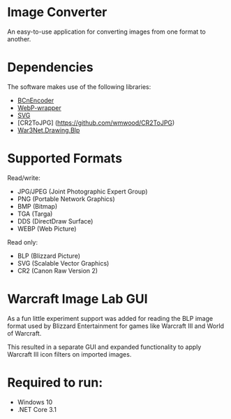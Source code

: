 # Image Converter
An easy-to-use application for converting images from one format to another.

# Dependencies
The software makes use of the following libraries:
* [BCnEncoder](https://github.com/Nominom/BCnEncoder.NET)
* [WebP-wrapper](https://github.com/JosePineiro/WebP-wrapper)
* [SVG](https://github.com/svg-net/SVG)
* [CR2ToJPG] (https://github.com/wmwood/CR2ToJPG)
* [War3Net.Drawing.Blp](https://github.com/Drake53/War3Net/tree/master/src/War3Net.Drawing.Blp)

# Supported Formats
Read/write: 
* JPG/JPEG (Joint Photographic Expert Group)
* PNG (Portable Network Graphics)
* BMP (Bitmap)
* TGA (Targa)
* DDS (DirectDraw Surface)
* WEBP (Web Picture)

Read only:
* BLP (Blizzard Picture)
* SVG (Scalable Vector Graphics)
* CR2 (Canon Raw Version 2)

# Warcraft Image Lab GUI
As a fun little experiment support was added for reading the BLP image format used by Blizzard Entertainment for games like Warcraft III and World of Warcraft.

This resulted in a separate GUI and expanded functionality to apply Warcraft III icon filters on imported images.

# Required to run:
* Windows 10
* .NET Core 3.1
